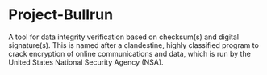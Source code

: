 # Project-Bullrun
A tool for data integrity verification based on checksum(s) and digital signature(s). This is named after a clandestine, highly classified program to crack encryption of online communications and data, which is run by the United States National Security Agency (NSA).

